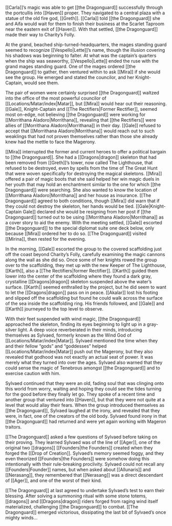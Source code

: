 [[Carla]]’s magic was able to get [[the Dragonguard]] successfully through the portcullis into [[Haven]] proper. They navigated to a central plaza with a statue of the old fire god, [[Greth]]. [[Carla]] told [[the Dragonguard]] she and Aifa would wait for them to finish their business at the Scarlet Taproom near the eastern exit of [[Haven]]. With that settled, [[the Dragonguard]] made their way to Charity’s Folly. 

At the grand, beached ship-turned-headquarters, the mages standing guard seemed to recognize [[Vespello|Lette]]’s name, though the illusion covering his shadows was beginning to falter. At what was the captain’s quarters when the ship was seaworthy, [[Vespello|Lette]] ended the ruse with the grand mages standing guard. One of the mages ordered [[the Dragonguard]] to gather, then ventured within to ask [[Mira]] if she would see the group. He emerged and stated the councilor, and her Knight-Captain, would see them.

The pair of women were certainly surprised [[the Dragonguard]] waltzed into the office of the most powerful councilor of [[Locations/Matar/index|Matar]], but [[Mira]] would hear out their reasoning. [[Gale]], Knight-Captain and [[The Rectifiers|Former Rectifier]], seemed most on-edge, not believing [[the Dragonguard]] were working for [[Morrithana Aladoro|Morrithana]], revealing that [[the Rectifiers]] were allies of [[Morrithana Aladoro|Morrithana]] in their day. [[Gale]] refused to accept that [[Morrithana Aladoro|Morrithana]] would reach out to such weaklings that had not proven themselves rather than those she already knew had the mettle to face the Magerony. 

[[Mira]] interrupted the former and current heroes to offer a political bargain to [[the Dragonguard]]. She had a [[Dragons|dragon]] skeleton that had been removed from [[Greth]]’s tower, now called The Lighthouse, that refused to be destroyed, even by spells from the time of The Great Hunt that were woven specifically for destroying the magical skeletons. [[Mira]] offered a pair of magic boots that she said helped her win magic duels in her youth that may hold an enchantment similar to the one for which [[the Dragonguard]] were searching. She also wanted to know the location of [[Morrithana Aladoro|Morrithana]] and her house as insurance. [[The Dragonguard]] agreed to both conditions, though [[Mira]] did warn that if they could not destroy the skeleton, her hands would be tied. [[Gale|Knight-Captain Gale]] declared she would be resigning from her post if [[the Dragonguard]] turned out to be using [[Morrithana Aladoro|Morrithana]] as a cover story to aid the enemy. With the meeting settled, [[Gale]] escorted [[the Dragonguard]] to the special diplomat suite one deck below, only because [[Mira]] ordered her to do so. [[The Dragonguard]] visited [[Mirina]], then rested for the evening.

In the morning, [[Gale]] escorted the group to the covered scaffolding just off the coast beyond Charity’s Folly, carefully examining the magic cannons along the wall as she did so. Once some of her knights rowed the group over to the scaffolding, they met up with the new Keeper of The Lighthouse, [[Karth]], also a [[The Rectifiers|former Rectifier]]. [[Karth]] guided them lower into the center of the scaffolding where they found a dark gray, crystalline [[Dragons|dragon]] skeleton suspended above the water’s surface. [[Karth]] seemed enthralled by the project, but he did seem to want to let the [[Dragons|dragon]] pass on in peace. [[Akalar]] lost his footing and slipped off the scaffolding but found he could walk across the surface of the sea inside the scaffolding ring. His friends followed, and [[Gale]] and [[Karth]] journeyed to the top level to observe. 

With their feet suspended with wind magic, [[the Dragonguard]] approached the skeleton, finding its eyes beginning to light up in a gray-silver light. A deep voice reverberated in their minds, introducing themselves as Sylvaed, formerly known as the Wind God of [[Locations/Matar/index|Matar]]. Sylvaed mentioned the time when they and their fellow “gods” and “goddesses” helped [[Locations/Matar/index|Matar]] push out the Magerony, but they also revealed that godhood was not exactly an actual seat of power. It was merely what they turned into over the ages. Sylvaed also warned that they could sense the magic of Tenebrous amongst [[the Dragonguard]] and to exercise caution with him. 

Sylvaed continued that they were an old, fading soul that was clinging onto this world from worry, waiting and hoping they could see the tides turning for the good before they finally let go. They spoke of a recent time and another group that ventured into [[Haven]], but that they were not quite at a level that would allay their fears. When the group introduced themselves as [[the Dragonguard]], Sylvaed laughed at the irony, and revealed that they were, in fact, one of the creators of the old body. Sylvaed found irony in that [[the Dragonguard]] had returned and were yet again working with Mageron traitors. 

[[The Dragonguard]] asked a few questions of Sylvaed before taking on their proving. They learned Sylvaed was of the line of [[Ager]], one of the original two [[dragons]] [[Founders|the Founders]] created when they forged the [[Drop of Creation]]. Sylvaed’s memory seemed foggy, and they even theorized [[Founders|the Founders]] were somehow doing this intentionally with their rule-breaking proclivity. Sylvaed could not recall any [[Founders|Founder]] names, but when asked about [[Allunaris]] and [[Nerasang]], they remembered that [[Nerasang]] was a direct descendant of [[Ager]], and one of the worst of their kind. 

[[The Dragonguard]] at last agreed to undertake Sylvaed’s test to earn their blessing. After solving a summoning ritual with some stone totems, [[dragons]] and [[Dragons|dragon]] riders forged from raging wind itself materialized, challenging [[the Dragonguard]] to combat. [[The Dragonguard]] emerged victorious, dissipating the last bit of Sylvaed’s once mighty winds…